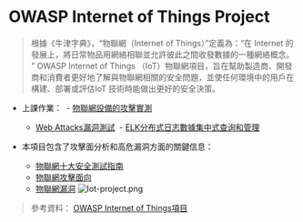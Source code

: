 # OWASP Internet of Things Project 
> 根據《牛津字典》，“物聯網（Internet of Things）”定義為：“在 Internet 的發展上，將日常物品用網絡相聯並允許彼此之間收發數據的一種網絡概念。 ”
OWASP Internet of Things （IoT）物聯網項目，旨在幫助製造商、開發商和消費者更好地了解與物聯網相關的安全問題，並使任何環境中的用戶在構建、部署或評估IoT 技術時能做出更好的安全決策。
- 上課作業：
  - [物聯網設備的攻擊實測](/week1.md)
  - [Web Attacks漏洞測試](/week2.md)
  - [ELK分布式日志數據集中式查询和管理](/week3-IOTsecurityAnalysis.md)

- 本項目包含了攻擊面分析和高危漏洞方面的關鍵信息：
  - [物聯網十大安全測試指南](/IoTSecurityTestGuides.md)
  - [物聯網攻擊面向](/IoTAttackSurfaceAreas.md)
  - [物聯網漏洞](/IoTVulnerabilitiesProject.md)
![Iot-project.png](https://www.owasp.org/images/d/d6/Iot-project.png)
> 參考資料： [OWASP Internet of Things項目](http://www.owasp.org.cn/owasp-project/OWASPInternetofThingsProjectV1.02.pdf)
